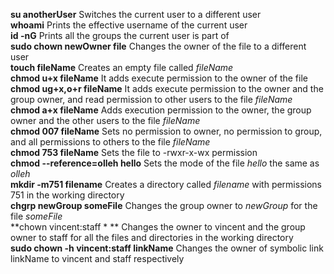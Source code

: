 **su anotherUser** Switches the current user to a different user<br> 
**whoami** Prints the effective username of the current user<br>
**id -nG** Prints all the groups the current user is part of<br>
**sudo chown newOwner file** Changes the owner of the file to a different user<br>
**touch fileName** Creates an empty file called *fileName*<br>
**chmod u+x fileName** It adds execute permission to the owner of the file<br>
**chmod ug+x,o+r fileName** It adds execute permission to the owner and the group owner, and read permission to other users to the file *fileName*<br>
**chmod a+x fileName** Adds execution permission to the owner, the group owner and the other users to the file *fileName*<br>
**chmod 007 fileName** Sets no permission to owner, no permission to group, and all permissions to others to the file *fileName*<br>
**chmod 753 fileName** Sets the file to -rwxr-x-wx permission<br>
**chmod --reference=olleh hello** Sets the mode of the file *hello* the same as *olleh*<br>
**mkdir -m751 filename** Creates a directory called *filename* with permissions 751 in the working directory<br>
**chgrp newGroup someFile** Changes the group owner to *newGroup* for the file *someFile*<br>
**chown vincent:staff * ** Changes the owner to vincent and the group owner to staff for all the files and directories in the working directory<br>
**sudo chown -h vincent:staff linkName** Changes the owner of symbolic link linkName to vincent and staff respectively<br>
